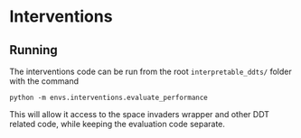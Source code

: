 # Interventions

## Running

The interventions code can be run from the root `interpretable_ddts/` folder with the command

```
python -m envs.interventions.evaluate_performance
```

This will allow it access to the space invaders wrapper and other DDT related code, while keeping the evaluation code separate.
